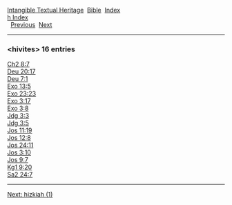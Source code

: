 [Intangible Textual Heritage](../../index)  [Bible](../index) 
[Index](index)   
[h Index](_h_)  
  [Previous](c05503)  [Next](c05505) 

------------------------------------------------------------------------

### &lt;hivites&gt; 16 entries

[Ch2 8:7](../kjv/ch2008.htm#007)  
[Deu 20:17](../kjv/deu020.htm#017)  
[Deu 7:1](../kjv/deu007.htm#001)  
[Exo 13:5](../kjv/exo013.htm#005)  
[Exo 23:23](../kjv/exo023.htm#023)  
[Exo 3:17](../kjv/exo003.htm#017)  
[Exo 3:8](../kjv/exo003.htm#008)  
[Jdg 3:3](../kjv/jdg003.htm#003)  
[Jdg 3:5](../kjv/jdg003.htm#005)  
[Jos 11:19](../kjv/jos011.htm#019)  
[Jos 12:8](../kjv/jos012.htm#008)  
[Jos 24:11](../kjv/jos024.htm#011)  
[Jos 3:10](../kjv/jos003.htm#010)  
[Jos 9:7](../kjv/jos009.htm#007)  
[Kg1 9:20](../kjv/kg1009.htm#020)  
[Sa2 24:7](../kjv/sa2024.htm#007)  

------------------------------------------------------------------------

[Next: hizkiah (1)](c05505)
